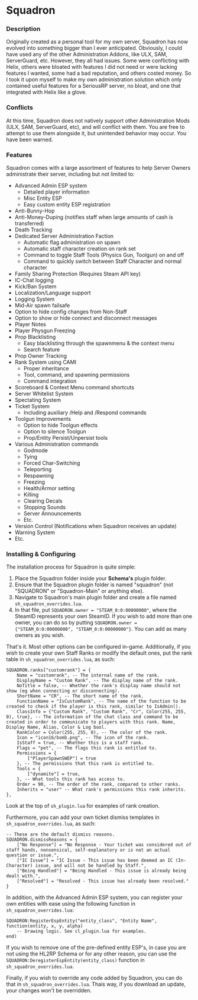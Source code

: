 # Squadron

### Description

Originally created as a personal tool for my own server, Squadron has now evolved into something bigger than I ever anticipated. Obviously, I could have used any of the other Administration Addons, like ULX, SAM, ServerGuard, etc. However, they all had issues. Some were conflicting with Helix, others were bloated with features I did not need or were lacking features I wanted, some had a bad reputation, and others costed money. So I took it upon myself to make my own administration solution which only contained useful features for a SeriousRP server, no bloat, and one that integrated with Helix like a glove.

### Conflicts

At this time, Squadron does not natively support other Administration Mods (ULX, SAM, ServerGuard, etc), and will conflict with them. You are free to attempt to use them alongside it, but unintended behavior may occur. You have been warned.

### Features

Squadron comes with a large assortment of features to help Server Owners administrate their server, including but not limited to:

* Advanced Admin ESP system
    * Detailed player information
    * Misc Entity ESP
    * Easy custom entity ESP registration
* Anti-Bunny-Hop
* Anti-Money-Duping (notifies staff when large amounts of cash is transferred)
* Death Tracking
* Dedicated Server Administration Faction
    * Automatic flag administration on spawn
    * Automatic staff character creation on rank set
    * Command to toggle Staff Tools (Physics Gun, Toolgun) on and off
    * Command to quickly switch between Staff Character and normal character
* Family Sharing Protection (Requires Steam API key)
* IC-Chat logging
* Kick/Ban System
* Localization/Language support
* Logging System
* Mid-Air spawn failsafe
* Option to hide config changes from Non-Staff
* Option to show or hide connect and disconnect messages
* Player Notes
* Player Physgun Freezing
* Prop Blacklisting
    * Easy blacklisting through the spawnmenu & the context menu
    * Search feature
* Prop Owner Tracking
* Rank System using CAMI
    * Proper inheritance
    * Tool, command, and spawning permissions
    * Command integration
* Scoreboard & Context Menu command shortcuts
* Server Whitelist System
* Spectating System
* Ticket System
    * Including auxiliary /Help and /Respond commands
* Toolgun Improvements
    * Option to hide Toolgun effects
    * Option to silence Toolgun
    * Prop/Entity Persist/Unpersist tools
* Various Administration commands
    * Godmode
    * Tying
    * Forced Char-Switching
    * Teleporting
    * Respawning
    * Freezing
    * Health/Armor setting
    * Killing
    * Clearing Decals
    * Stopping Sounds
    * Server Announcements
    * Etc.
* Version Control (Notifications when Squadron receives an update)
* Warning System
* Etc.

### Installing & Configuring

The installation process for Squadron is quite simple:

1. Place the Squadron folder inside your **Schema's** plugin folder.
2. Ensure that the Squadron plugin folder is named "squadron" (not "SQUADRON" or "Squadron-Main" or anything else).
3. Navigate to Squadron's main plugin folder and create a file named `sh_squadron_overrides.lua`.
4. In that file, put `SQUADRON.owner = "STEAM_0:0:00000000"`, where the SteamID represents your own SteamID. If you wish to add more than one owner, you can do so by putting `SQUADRON.owner = {"STEAM_0:0:00000000", "STEAM_0:0:00000000"}`. You can add as many owners as you wish.

That's it. Most other options can be configured in-game. Additionally, if you wish to create your own Staff Ranks or modify the default ones, put the rank table in `sh_squadron_overrides.lua`, as such:

	SQUADRON.ranks["customrank"] = {
		Name = "customrank", -- The internal name of the rank.
		DisplayName = "Custom Rank", -- The display name of the rank.
		NoTitle = false, -- Whether the rank's display name should not show (eg when connecting or disconnecting).
		ShortName = "CR", -- The short name of the rank.
		FunctionName = "IsCustomRank", -- The name of the function to be created to check if the player is this rank, similar to IsAdmin().
		ClassInfo = {"Custom Rank", "Custom Rank", "Cr", Color(255, 255, 0), true}, -- The information of the chat class and command to be created in order to communicate to players with this rank. Name, Display Name, Alias, Color & Log bool.
		RankColor = Color(255, 255, 0), -- The color of the rank.
		Icon = "icon16/bomb.png", -- The icon of the rank.
		IsStaff = true, -- Whether this is a staff rank.
		Flags = "pet", -- The flags this rank is entitled to.
		Permissions = {
		    ["PlayerSpawnSWEP"] = true
		}, -- The permissions that this rank is entitled to.
		Tools = {
		    ["dynamite"] = true,
		}, -- What tools this rank has access to.
		Order = 90, -- The order of the rank, compared to other ranks.
		Inherits = "user" -- What rank's permissions this rank inherits.
	},

Look at the top of `sh_plugin.lua` for examples of rank creation.

Furthermore, you can add your own ticket dismiss templates in `sh_squadron_overrides.lua`, as such:

    -- These are the default dismiss reasons.
    SQUADRON.dismissReasons = {
		["No Response"] = "No Response - Your ticket was considered out of staff hands, nonsensical, self-explanatory or is not an actual question or issue.",
		["IC Issue"] = "IC Issue - This issue has been deemed an IC (In-Character) issue, and will not be handled by Staff.",
		["Being Handled"] = "Being Handled - This issue is already being dealt with.",
		["Resolved"] = "Resolved - This issue has already been resolved."
	}

In addition, with the Advanced Admin ESP system, you can register your own entities with ease using the following function in `sh_squadron_overrides.lua`:

    SQUADRON:RegisterEspEntity("entity_class", "Entity Name", function(entity, x, y, alpha)
        -- Drawing logic. See cl_plugin.lua for examples.
    end)

If you wish to remove one of the pre-defined entity ESP's, in case you are not using the HL2RP Schema or for any other reason, you can use the `SQUADRON:DeregisterEspEntity(entity_class)` function in `sh_squadron_overrides.lua`.

Finally, if you wish to override any code added by Squadron, you can do that in `sh_squadron_overrides.lua`. Thais way, if you download an update, your changes won't be overridden.
